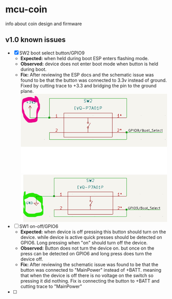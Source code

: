 # mcu-coin
info about coin design and firmware


## v1.0 known issues
- [X] SW2 boot select button/GPIO9 
    - **Expected:** when held during boot ESP enters flashing mode.
    - **Observed:** device does not enter boot mode when button is held during boot.
    - **Fix:** After reviewing the ESP docs and the schematic issue was found to be that the button was connected to 3.3v instead of ground. Fixed by cutting trace to +3.3 and bridging the pin to the ground plane.
![image of incorrect boot select layout](https://github.com/Niich/mcu-coin/blob/main/docs/img/v1.0-sch-boot-button-bad.png?raw=true)
![image of incorrect boot select layout](https://github.com/Niich/mcu-coin/blob/main/docs/img/v1.0-sch-boot-button-good.png?raw=true)
- [ ] SW1 on-off/GPIO6 
    - **Expected:** when device is off pressing this button should turn on the device. while device is active quick presses should be detected on GPIO6. Long pressing when "on" should turn off the device. 
    - **Observed:** Button does not turn the device on. but once on the press can be detected on GPIO6 and long press does turn the device off.
    - **Fix:** After reviewing the schematic issue was found to be that the button was connected to "MainPower" instead of +BATT. meaning that when the device is off there is no voltage on the switch so pressing it did nothing. Fix is connecting the button to +BATT and cutting trace to "MainPower"
- [ ] 